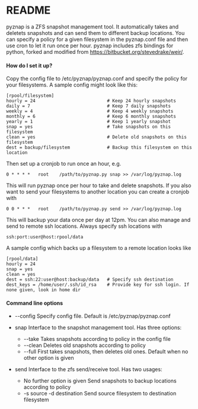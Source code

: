 # README #

pyznap is a ZFS snapshot management tool. It automatically takes and deletets snapshots and can send
them to different backup locations. You can specify a policy for a given filesystem in the
pyznap.conf file and then use cron to let it run once per hour. pyznap includes zfs bindings for
python, forked and modified from https://bitbucket.org/stevedrake/weir/.


#### How do I set it up? ####

Copy the config file to /etc/pyznap/pyznap.conf and specify the policy for your filesystems. A
sample config might look like this:

    [rpool/filesystem]
    hourly = 24                           # Keep 24 hourly snapshots
    daily = 7                             # Keep 7 daily snapshots
    weekly = 4                            # Keep 4 weekly snapshots
    monthly = 6                           # Keep 6 monthly snapshots
    yearly = 1                            # Keep 1 yearly snapshot
    snap = yes                            # Take snapshots on this filesystem
    clean = yes                           # Delete old snapshots on this filesystem
    dest = backup/filesystem              # Backup this filesystem on this location

Then set up a cronjob to run once an hour, e.g.

    0 * * * *   root    /path/to/pyznap.py snap >> /var/log/pyznap.log

This will run pyznap once per hour to take and delete snapshots. If you also want to send your
filesystems to another location you can create a cronjob with

    0 0 * * *   root    /path/to/pyznap.py send >> /var/log/pyznap.log

This will backup your data once per day at 12pm.
You can also manage and send to remote ssh locations. Always specify ssh locations with

    ssh:port:user@host:rpool/data

A sample config which backs up a filesystem to a remote location looks like

    [rpool/data]
    hourly = 24
    snap = yes
    clean = yes
    dest = ssh:22:user@host:backup/data   # Specify ssh destination
    dest_keys = /home/user/.ssh/id_rsa    # Provide key for ssh login. If none given, look in home dir


#### Command line options ####

+ --config
   Specify config file. Default is /etc/pyznap/pyznap.conf
+ snap
   Interface to the snapshot management tool. Has three options:
   + --take
   Takes snapshots according to policy in the config file
   + --clean
   Deletes old snapshots according to policy
   + --full
   First takes snapshots, then deletes old ones. Default when no other option is given

+ send
   Interface to the zfs send/receive tool. Has two usages:
   + No further option is given
   Send snapshots to backup locations according to policy
   + -s source -d destination
   Send source filesystem to destination filesystem
